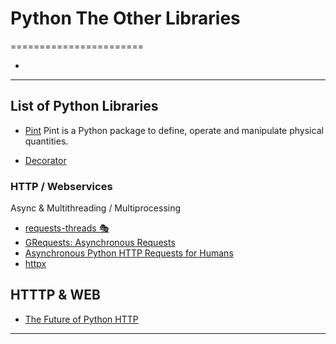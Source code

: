 # Python The Other Libraries
=======================


- []()

-----------------------------------------------------------------------------------------------------

## List of Python Libraries


- [Pint](https://pint.readthedocs.io/en/stable/)
Pint is a Python package to define, operate and manipulate physical quantities.

- [Decorator](https://github.com/micheles/decorator) 

### HTTP / Webservices

Async & Multithreading / Multiprocessing 

- [requests-threads 🎭](https://github.com/requests/requests-threads)
- [GRequests: Asynchronous Requests](https://github.com/spyoungtech/grequests)
- [Asynchronous Python HTTP Requests for Humans](https://github.com/ross/requests-futures)
- [httpx](https://github.com/encode/httpx)

HTTTP & WEB
-----------

- [The Future of Python HTTP](https://kennethreitz.org/essays/2012/06/14/the-future-of-python-http)



-----------------------------------------------------------------------------------------------------